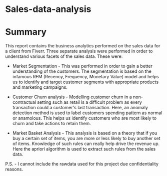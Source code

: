 # Sales-data-analysis

# Summary

This report contains the business analytics performed on the sales data for a client from Fiverr. Three separate analysis were performed in order to understand various facets of the sales data. These were:

- Market Segmentation - This was performed in order to gain a better understanding of the customers. The segmentation is based on the infamous RFM (Recency, Frequency, Monetary Value) model and helps us to identify and target customer segments with appropriate products and marketing campaigns.

- Customer Churn analysis - Modelling customer churn in a non-contractual setting such as retail is a difficult problem as every transaction could a customer's last transaction. Here, an anomaly detection method is used to label customers spending pattern as normal or anamolous. This helps us identify customers who are most likely to churn and take actions to retain them.

- Market Basket Analysis - This analysis is based on a theory that if you buy a certain set of items, you are more or less likely to buy another set of items. Knowledge of such rules can really help drive the revenue up. Here the apriori algorithm is used to extract such rules from the sales data.


P.S. - I cannot include the rawdata used for this project due confidentiality reasons.
